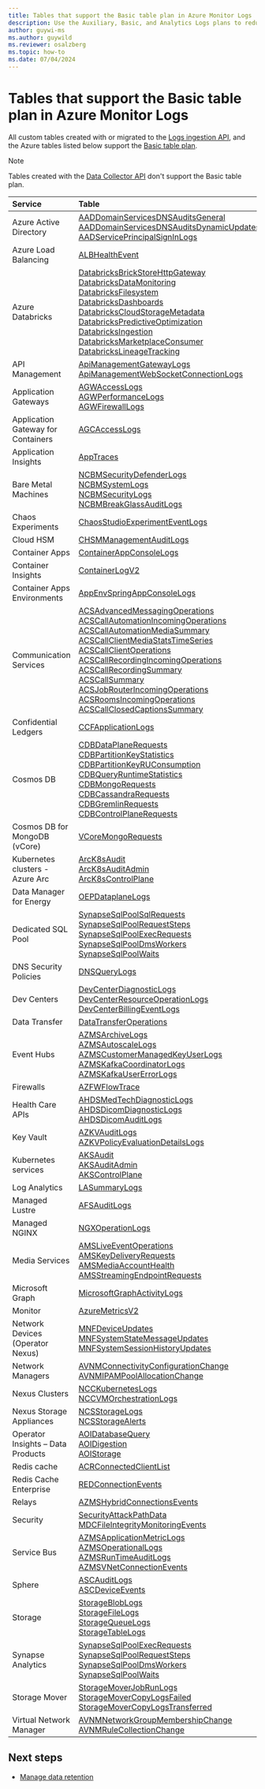 ```yaml
---
title: Tables that support the Basic table plan in Azure Monitor Logs
description: Use the Auxiliary, Basic, and Analytics Logs plans to reduce costs and take advantage of advanced analytics capabilities in Azure Monitor Logs.
author: guywi-ms
ms.author: guywild
ms.reviewer: osalzberg
ms.topic: how-to
ms.date: 07/04/2024
---
```


# Tables that support the Basic table plan in Azure Monitor Logs

All custom tables created with or migrated to the [Logs ingestion API](logs-ingestion-api-overview.md), and the Azure tables listed below support the [Basic table plan](../logs/logs-table-plans.md).

> [!NOTE]
> Tables created with the [Data Collector API](data-collector-api.md) don't support the Basic table plan.


| Service | Table |
|:---|:---|
| Azure Active Directory | [AADDomainServicesDNSAuditsGeneral](/azure/azure-monitor/reference/tables/AADDomainServicesDNSAuditsGeneral)<br> [AADDomainServicesDNSAuditsDynamicUpdates](/azure/azure-monitor/reference/tables/AADDomainServicesDNSAuditsDynamicUpdates)<br>[AADServicePrincipalSignInLogs](/azure/azure-monitor/reference/tables/AADServicePrincipalSignInLogs) |
| Azure Load Balancing | [ALBHealthEvent](/azure/azure-monitor/reference/tables/ALBHealthEvent) |
| Azure Databricks | [DatabricksBrickStoreHttpGateway](/azure/azure-monitor/reference/tables/databricksbrickstorehttpgateway)<br>[DatabricksDataMonitoring](/azure/azure-monitor/reference/tables/databricksdatamonitoring)<br>[DatabricksFilesystem](/azure/azure-monitor/reference/tables/databricksfilesystem)<br>[DatabricksDashboards](/azure/azure-monitor/reference/tables/databricksdashboards)<br>[DatabricksCloudStorageMetadata](/azure/azure-monitor/reference/tables/databrickscloudstoragemetadata)<br>[DatabricksPredictiveOptimization](/azure/azure-monitor/reference/tables/databrickspredictiveoptimization)<br>[DatabricksIngestion](/azure/azure-monitor/reference/tables/databricksingestion)<br>[DatabricksMarketplaceConsumer](/azure/azure-monitor/reference/tables/databricksmarketplaceconsumer)<br>[DatabricksLineageTracking](/azure/azure-monitor/reference/tables/databrickslineagetracking)
| API Management | [ApiManagementGatewayLogs](/azure/azure-monitor/reference/tables/ApiManagementGatewayLogs)<br>[ApiManagementWebSocketConnectionLogs](/azure/azure-monitor/reference/tables/ApiManagementWebSocketConnectionLogs) |
| Application Gateways | [AGWAccessLogs](/azure/azure-monitor/reference/tables/AGWAccessLogs)<br>[AGWPerformanceLogs](/azure/azure-monitor/reference/tables/AGWPerformanceLogs)<br>[AGWFirewallLogs](/azure/azure-monitor/reference/tables/AGWFirewallLogs) |
| Application Gateway for Containers | [AGCAccessLogs](/azure/azure-monitor/reference/tables/AGCAccessLogs) |
| Application Insights | [AppTraces](/azure/azure-monitor/reference/tables/apptraces) |
| Bare Metal Machines | [NCBMSecurityDefenderLogs](/azure/azure-monitor/reference/tables/ncbmsecuritydefenderlogs)<br>[NCBMSystemLogs](/azure/azure-monitor/reference/tables/NCBMSystemLogs)<br>[NCBMSecurityLogs](/azure/azure-monitor/reference/tables/NCBMSecurityLogs) <br>[NCBMBreakGlassAuditLogs](/azure/azure-monitor/reference/tables/ncbmbreakglassauditlogs)|
| Chaos Experiments | [ChaosStudioExperimentEventLogs](/azure/azure-monitor/reference/tables/ChaosStudioExperimentEventLogs) |
| Cloud HSM | [CHSMManagementAuditLogs](/azure/azure-monitor/reference/tables/CHSMManagementAuditLogs) |
| Container Apps | [ContainerAppConsoleLogs](/azure/azure-monitor/reference/tables/containerappconsoleLogs) |
| Container Insights | [ContainerLogV2](/azure/azure-monitor/reference/tables/containerlogv2) |
| Container Apps Environments | [AppEnvSpringAppConsoleLogs](/azure/azure-monitor/reference/tables/AppEnvSpringAppConsoleLogs) |
| Communication Services | [ACSAdvancedMessagingOperations](/azure/azure-monitor/reference/tables/acsadvancedmessagingoperations)<br>[ACSCallAutomationIncomingOperations](/azure/azure-monitor/reference/tables/ACSCallAutomationIncomingOperations)<br>[ACSCallAutomationMediaSummary](/azure/azure-monitor/reference/tables/ACSCallAutomationMediaSummary)<br>[ACSCallClientMediaStatsTimeSeries](/azure/azure-monitor/reference/tables/ACSCallClientMediaStatsTimeSeries)<br>[ACSCallClientOperations](/azure/azure-monitor/reference/tables/ACSCallClientOperations)<br>[ACSCallRecordingIncomingOperations](/azure/azure-monitor/reference/tables/ACSCallRecordingIncomingOperations)<br>[ACSCallRecordingSummary](/azure/azure-monitor/reference/tables/ACSCallRecordingSummary)<br>[ACSCallSummary](/azure/azure-monitor/reference/tables/ACSCallSummary)<br>[ACSJobRouterIncomingOperations](/azure/azure-monitor/reference/tables/ACSJobRouterIncomingOperations)<br>[ACSRoomsIncomingOperations](/azure/azure-monitor/reference/tables/acsroomsincomingoperations)<br>[ACSCallClosedCaptionsSummary](/azure/azure-monitor/reference/tables/acscallclosedcaptionssummary) |
| Confidential Ledgers | [CCFApplicationLogs](/azure/azure-monitor/reference/tables/CCFApplicationLogs) |
 Cosmos DB | [CDBDataPlaneRequests](/azure/azure-monitor/reference/tables/cdbdataplanerequests)<br>[CDBPartitionKeyStatistics](/azure/azure-monitor/reference/tables/cdbpartitionkeystatistics)<br>[CDBPartitionKeyRUConsumption](/azure/azure-monitor/reference/tables/cdbpartitionkeyruconsumption)<br>[CDBQueryRuntimeStatistics](/azure/azure-monitor/reference/tables/cdbqueryruntimestatistics)<br>[CDBMongoRequests](/azure/azure-monitor/reference/tables/cdbmongorequests)<br>[CDBCassandraRequests](/azure/azure-monitor/reference/tables/cdbcassandrarequests)<br>[CDBGremlinRequests](/azure/azure-monitor/reference/tables/cdbgremlinrequests)<br>[CDBControlPlaneRequests](/azure/azure-monitor/reference/tables/cdbcontrolplanerequests) |
| Cosmos DB for MongoDB (vCore) | [VCoreMongoRequests](/azure/azure-monitor/reference/tables/VCoreMongoRequests) |
|  Kubernetes clusters - Azure Arc | [ArcK8sAudit](/azure/azure-monitor/reference/tables/ArcK8sAudit)<br>[ArcK8sAuditAdmin](/azure/azure-monitor/reference/tables/ArcK8sAuditAdmin)<br>[ArcK8sControlPlane](/azure/azure-monitor/reference/tables/ArcK8sControlPlane) |
| Data Manager for Energy | [OEPDataplaneLogs](/azure/azure-monitor/reference/tables/OEPDataplaneLogs) |
| Dedicated SQL Pool | [SynapseSqlPoolSqlRequests](/azure/azure-monitor/reference/tables/synapsesqlpoolsqlrequests)<br>[SynapseSqlPoolRequestSteps](/azure/azure-monitor/reference/tables/synapsesqlpoolrequeststeps)<br>[SynapseSqlPoolExecRequests](/azure/azure-monitor/reference/tables/synapsesqlpoolexecrequests)<br>[SynapseSqlPoolDmsWorkers](/azure/azure-monitor/reference/tables/synapsesqlpooldmsworkers)<br>[SynapseSqlPoolWaits](/azure/azure-monitor/reference/tables/synapsesqlpoolwaits) |
| DNS Security Policies | [DNSQueryLogs](/azure/azure-monitor/reference/tables/DNSQueryLogs) |
| Dev Centers | [DevCenterDiagnosticLogs](/azure/azure-monitor/reference/tables/DevCenterDiagnosticLogs)<br>[DevCenterResourceOperationLogs](/azure/azure-monitor/reference/tables/DevCenterResourceOperationLogs)<br>[DevCenterBillingEventLogs](/azure/azure-monitor/reference/tables/DevCenterBillingEventLogs) |
| Data Transfer | [DataTransferOperations](/azure/azure-monitor/reference/tables/DataTransferOperations) |
| Event Hubs | [AZMSArchiveLogs](/azure/azure-monitor/reference/tables/AZMSArchiveLogs)<br>[AZMSAutoscaleLogs](/azure/azure-monitor/reference/tables/AZMSAutoscaleLogs)<br>[AZMSCustomerManagedKeyUserLogs](/azure/azure-monitor/reference/tables/AZMSCustomerManagedKeyUserLogs)<br>[AZMSKafkaCoordinatorLogs](/azure/azure-monitor/reference/tables/AZMSKafkaCoordinatorLogs)<br>[AZMSKafkaUserErrorLogs](/azure/azure-monitor/reference/tables/AZMSKafkaUserErrorLogs) |
| Firewalls | [AZFWFlowTrace](/azure/azure-monitor/reference/tables/AZFWFlowTrace) |
| Health Care APIs | [AHDSMedTechDiagnosticLogs](/azure/azure-monitor/reference/tables/AHDSMedTechDiagnosticLogs)<br>[AHDSDicomDiagnosticLogs](/azure/azure-monitor/reference/tables/AHDSDicomDiagnosticLogs)<br>[AHDSDicomAuditLogs](/azure/azure-monitor/reference/tables/AHDSDicomAuditLogs) |
| Key Vault | [AZKVAuditLogs](/azure/azure-monitor/reference/tables/AZKVAuditLogs)<br>[AZKVPolicyEvaluationDetailsLogs](/azure/azure-monitor/reference/tables/AZKVPolicyEvaluationDetailsLogs) |
| Kubernetes services | [AKSAudit](/azure/azure-monitor/reference/tables/AKSAudit)<br>[AKSAuditAdmin](/azure/azure-monitor/reference/tables/AKSAuditAdmin)<br>[AKSControlPlane](/azure/azure-monitor/reference/tables/AKSControlPlane) | 
| Log Analytics | [LASummaryLogs](/azure/azure-monitor/reference/tables/LASummaryLogs) |
| Managed Lustre | [AFSAuditLogs](/azure/azure-monitor/reference/tables/AFSAuditLogs) |
| Managed NGINX | [NGXOperationLogs](/azure/azure-monitor/reference/tables/ngxoperationlogs) |
| Media Services | [AMSLiveEventOperations](/azure/azure-monitor/reference/tables/AMSLiveEventOperations)<br>[AMSKeyDeliveryRequests](/azure/azure-monitor/reference/tables/AMSKeyDeliveryRequests)<br>[AMSMediaAccountHealth](/azure/azure-monitor/reference/tables/AMSMediaAccountHealth)<br>[AMSStreamingEndpointRequests](/azure/azure-monitor/reference/tables/AMSStreamingEndpointRequests) |
| Microsoft Graph | [MicrosoftGraphActivityLogs](/azure/azure-monitor/reference/tables/microsoftgraphactivitylogs) |
| Monitor | [AzureMetricsV2](/azure/azure-monitor/reference/tables/AzureMetricsV2) |
| Network Devices (Operator Nexus) | [MNFDeviceUpdates](/azure/azure-monitor/reference/tables/MNFDeviceUpdates)<br>[MNFSystemStateMessageUpdates](/azure/azure-monitor/reference/tables/MNFSystemStateMessageUpdates) <br>[MNFSystemSessionHistoryUpdates](/azure/azure-monitor/reference/tables/mnfsystemsessionhistoryupdates) |
| Network Managers | [AVNMConnectivityConfigurationChange](/azure/azure-monitor/reference/tables/AVNMConnectivityConfigurationChange)<br>[AVNMIPAMPoolAllocationChange](/azure/azure-monitor/reference/tables/AVNMIPAMPoolAllocationChange) |
| Nexus Clusters | [NCCKubernetesLogs](/azure/azure-monitor/reference/tables/NCCKubernetesLogs)<br>[NCCVMOrchestrationLogs](/azure/azure-monitor/reference/tables/NCCVMOrchestrationLogs) |
| Nexus Storage Appliances | [NCSStorageLogs](/azure/azure-monitor/reference/tables/NCSStorageLogs)<br>[NCSStorageAlerts](/azure/azure-monitor/reference/tables/NCSStorageAlerts) |
| Operator Insights – Data Products | [AOIDatabaseQuery](/azure/azure-monitor/reference/tables/AOIDatabaseQuery)<br>[AOIDigestion](/azure/azure-monitor/reference/tables/AOIDigestion)<br>[AOIStorage](/azure/azure-monitor/reference/tables/AOIStorage) |
| Redis cache | [ACRConnectedClientList](/azure/azure-monitor/reference/tables/ACRConnectedClientList) |
| Redis Cache Enterprise | [REDConnectionEvents](/azure/azure-monitor/reference/tables/REDConnectionEvents) |
| Relays | [AZMSHybridConnectionsEvents](/azure/azure-monitor/reference/tables/AZMSHybridConnectionsEvents) |
| Security | [SecurityAttackPathData](/azure/azure-monitor/reference/tables/SecurityAttackPathData)<br> [MDCFileIntegrityMonitoringEvents](/azure/azure-monitor/reference/tables/mdcfileintegritymonitoringevents) |
| Service Bus | [AZMSApplicationMetricLogs](/azure/azure-monitor/reference/tables/AZMSApplicationMetricLogs)<br>[AZMSOperationalLogs](/azure/azure-monitor/reference/tables/AZMSOperationalLogs)<br>[AZMSRunTimeAuditLogs](/azure/azure-monitor/reference/tables/AZMSRunTimeAuditLogs)<br>[AZMSVNetConnectionEvents](/azure/azure-monitor/reference/tables/AZMSVNetConnectionEvents) |
| Sphere | [ASCAuditLogs](/azure/azure-monitor/reference/tables/ASCAuditLogs)<br>[ASCDeviceEvents](/azure/azure-monitor/reference/tables/ASCDeviceEvents) |
| Storage | [StorageBlobLogs](/azure/azure-monitor/reference/tables/StorageBlobLogs)<br>[StorageFileLogs](/azure/azure-monitor/reference/tables/StorageFileLogs)<br>[StorageQueueLogs](/azure/azure-monitor/reference/tables/StorageQueueLogs)<br>[StorageTableLogs](/azure/azure-monitor/reference/tables/StorageTableLogs) |
| Synapse Analytics | [SynapseSqlPoolExecRequests](/azure/azure-monitor/reference/tables/SynapseSqlPoolExecRequests)<br>[SynapseSqlPoolRequestSteps](/azure/azure-monitor/reference/tables/SynapseSqlPoolRequestSteps)<br>[SynapseSqlPoolDmsWorkers](/azure/azure-monitor/reference/tables/SynapseSqlPoolDmsWorkers)<br>[SynapseSqlPoolWaits](/azure/azure-monitor/reference/tables/SynapseSqlPoolWaits) |
| Storage Mover | [StorageMoverJobRunLogs](/azure/azure-monitor/reference/tables/StorageMoverJobRunLogs)<br>[StorageMoverCopyLogsFailed](/azure/azure-monitor/reference/tables/StorageMoverCopyLogsFailed)<br>[StorageMoverCopyLogsTransferred](/azure/azure-monitor/reference/tables/StorageMoverCopyLogsTransferred)<br> |
| Virtual Network Manager  | [AVNMNetworkGroupMembershipChange](/azure/azure-monitor/reference/tables/AVNMNetworkGroupMembershipChange)<br>[AVNMRuleCollectionChange](/azure/azure-monitor/reference/tables/AVNMRuleCollectionChange) |
    

## Next steps

- [Manage data retention](../logs/data-retention-archive.md)

